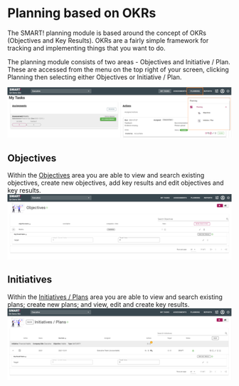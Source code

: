 # Planning based on OKRs
The SMART! planning module is based around the concept of OKRs (Objectives and Key Results). OKRs are a fairly simple framework for tracking and implementing things that you want to do.

The planning module consists of two areas - Objectives and Initiative / Plan. These are accessed from the menu on the top right of your screen, clicking Planning then selecting either Objectives or Initiative / Plan.

![Image](../assets/screenshots/jobs/planning-menu.png)

## Objectives
Within the [Objectives](jobs/objective.md) area you are able to view and search existing objectives, create new objectives, add key results and edit objectives and key results.
![image](../assets/screenshots/jobs/objectives.png)

## Initiatives
Within the [Initiatives / Plans](jobs/plan.md) area you are able to view and search existing plans; create new plans; and view, edit and create key results. 
![Image](../assets/screenshots/jobs/plans.png)